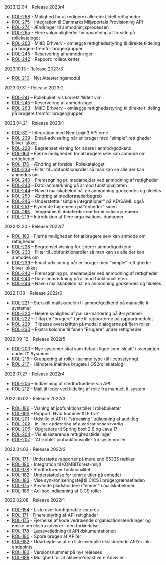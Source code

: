 2023.12.04 - Release 2023r4
- [ROL-268](https://os2web.atlassian.net/browse/ROL-268) - Mulighed for at redigere i allerede tildelt rettigheder
- [ROL-275](https://os2web.atlassian.net/browse/ROL-275) - Integration til Danmarks Miljøportals Provisioning API
- [ROL-274](https://os2web.atlassian.net/browse/ROL-274) - Ændringer til anmodningsprocessen
- [ROL-265](https://os2web.atlassian.net/browse/ROL-265) - Flere valgmuligheder for opsætning af forside på rollekataloget
- [ROL-263](https://os2web.atlassian.net/browse/ROL-263) - MitID Erhverv - omlægge rettighedsstyring til direkte tildeling på brugere fremfor brugergrupper
- [ROL-245](https://os2web.atlassian.net/browse/ROL-245) - Reservering af anmodninger
- [ROL-242](https://os2web.atlassian.net/browse/ROL-242) - Rapport: rollebuketter

2023.10.13 - Release 2023r3
- [ROL-210](https://os2web.atlassian.net/browse/ROL-210) - Nyt Attesteringsmodul

2023.07.31 - Release 2023r2
- [ROL-241](https://os2web.atlassian.net/browse/ROL-241) – Rollebuket: vis korrekt 'tildelt via'
- [ROL-245](https://os2web.atlassian.net/browse/ROL-245) – Reservering af anmodninger
- [ROL-263](https://os2web.atlassian.net/browse/ROL-263) – MitID Erhverv - omlægge rettighedsstyring til direkte tildeling på brugere fremfor brugergrupper

2023.04.21 - Release 2023r1
- [ROL-82](https://os2web.atlassian.net/browse/ROL-82) – Integration med NemLogin3 API'erne
- [ROL-239](https://os2web.atlassian.net/browse/ROL-239) – Email-advisering når en bruger med "simple" rettigheder bliver lukket
- [ROL-228](https://os2web.atlassian.net/browse/ROL-228) – Begrænset visning for ledere i anmod/godkend
- [ROL-163](https://os2web.atlassian.net/browse/ROL-163) – Fjerne muligheden for at brugere selv kan anmode om rettigheder
- [ROL-176](https://os2web.atlassian.net/browse/ROL-176) – Ændring af forside i Rollekataloget
- [ROL-233](https://os2web.atlassian.net/browse/ROL-233) – Filter til Jobfunktionsroller så man kan se alle der kan anmodes om
- [ROL-240](https://os2web.atlassian.net/browse/ROL-240) – Fremsøgning pr. medarbejder ved anmodning af rettigheder
- [ROL-243](https://os2web.atlassian.net/browse/ROL-243) – Dato-anmærkning på anmod funktionaliteten
- [ROL-244](https://os2web.atlassian.net/browse/ROL-244) – Navn i mailskabelon når en anmodning godkendes og tildeles
- [ROL-253](https://os2web.atlassian.net/browse/ROL-253) – Ændring af stedfortræderbegreb
- [ROL-246](https://os2web.atlassian.net/browse/ROL-246) – Understøtte "simple integrationer" på AD/SAML også
- [ROL-251](https://os2web.atlassian.net/browse/ROL-251) – Flydende højremenu på "enheder" siden
- [ROL-255](https://os2web.atlassian.net/browse/ROL-255) – integration til datafordeleren for at veksle p-numre
- [ROL-219](https://os2web.atlassian.net/browse/ROL-219) – Introdukion af flere organisations-domæner

2022.12.20 - Release 2022r7
- [ROL-163](https://os2web.atlassian.net/browse/ROL-163) – Fjerne muligheden for at brugere selv kan anmode om rettigheder
- [ROL-228](https://os2web.atlassian.net/browse/ROL-228) – Begrænset visning for ledere i anmod/godkend
- [ROL-233](https://os2web.atlassian.net/browse/ROL-233) – Filter til Jobfunktionsroller så man kan se alle der kan anmodes om
- [ROL-239](https://os2web.atlassian.net/browse/ROL-239) – Email-advisering når en bruger med "simple" rettigheder bliver lukket
- [ROL-240](https://os2web.atlassian.net/browse/ROL-240) – Fremsøgning pr. medarbejder ved anmodning af rettigheder
- [ROL-243](https://os2web.atlassian.net/browse/ROL-243) – Dato-anmærkning på anmod funktionaliteten
- [ROL-244](https://os2web.atlassian.net/browse/ROL-244) – Navn i mailskabelon når en anmodning godkendes og tildeles 

2022.11.18 - Release 2022r6
- [ROL-221](https://os2web.atlassian.net/browse/ROL-221) – Særskilt mailskabelon til anmod/godkend på manuelle it-systemer
- [ROL-224](https://os2web.atlassian.net/browse/ROL-224) – Højere synlighed af pause-markering på it-systemer
- [ROL-222](https://os2web.atlassian.net/browse/ROL-222) – Tilføj en "brugere" fane til rapporterne på rapportmodulet
- [ROL-229](https://os2web.atlassian.net/browse/ROL-229) – Tilpasse overskriften på modal dialogerne på fjern roller
- [ROL-230](https://os2web.atlassian.net/browse/ROL-230) – Ekstra kolonne til fanen "Brugere" under rettigheder

2022.09-12 - Release 2022r5
- [ROL-203](https://os2web.atlassian.net/browse/ROL-203) – Nye systemer skal som default ligge som 'skjult' i oversigten under IT Systemer
- [ROL-216](https://os2web.atlassian.net/browse/ROL-216) – Gruppering af roller i samme type (til licensstyring)
- [ROL-217](https://os2web.atlassian.net/browse/ROL-217) – Håndtere inaktive brugere i OS2rollekatalog

2022.07.27 - Release 2022r4
- [ROL-205](https://os2web.atlassian.net/browse/ROL-205) – Indlæsning af stedfortrædere via API
- [ROL-212](https://os2web.atlassian.net/browse/ROL-212) – Mail til leder ved tildeling af rolle fra manuelt it-system

2022.06.02 - Release 2022r3
- [ROL-186](https://os2web.atlassian.net/browse/ROL-186) – Visning af jobfunktionsroller i rollebuketter
- [ROL-193](https://os2web.atlassian.net/browse/ROL-193) – Rapport: Hvor kommer KLE fra?
- [ROL-201](https://os2web.atlassian.net/browse/ROL-201) – Udstille et API til ”streaming” udlæsning af auditlog
- [ROL-202](https://os2web.atlassian.net/browse/ROL-202) – In-line opdatering af autorisationsansvarlig
- [ROL-206](https://os2web.atlassian.net/browse/ROL-206) – Opgradere til Spring boot 2.6 og Java 17
- [ROL-204](https://os2web.atlassian.net/browse/ROL-204) – Vis eksisterende rettighedstildelinger
- [ROL-207](https://os2web.atlassian.net/browse/ROL-207) – ”Af-koble” jobfunktionsroller fra systemroller

2022.04.03 - Release 2022r2
- [ROL-171](https://os2web.atlassian.net/browse/ROL-133) - Understøtte rapporter på mere end 65335 rækker
- [ROL-180](https://os2web.atlassian.net/browse/ROL-168) - Integration til KOMBITs test-miljø
- [ROL-178](https://os2web.atlassian.net/browse/ROL-174) - Stedfortræder funktionalitet
- [ROL-182](https://os2web.atlassian.net/browse/ROL-188) - Understøttelse for tomme titler på enheder
- [ROL-183](https://os2web.atlassian.net/browse/ROL-195) - Vise synkroniseringsfejl til CICS i brugergrænsefladen
- [ROL-175](https://os2web.atlassian.net/browse/ROL-197) - Anvende pladsholdere i "emnet" i mailskabeloner
- [ROL-189](https://os2web.atlassian.net/browse/ROL-198) - Ad-hoc indlæsning af CICS roller

2022.02.08 - Release 2022r1

- [ROL-154](https://os2web.atlassian.net/browse/ROL-154) - Liste over konfigurable features
- [ROL-171](https://os2web.atlassian.net/browse/ROL-171) - Finere styring af API rettigheder
- [ROL-175](https://os2web.atlassian.net/browse/ROL-175) - Fjernelse af kode vedrørende organisationsændringer og ønske om ekstra advis’er i den forbindelse. 
- [ROL-178](https://os2web.atlassian.net/browse/ROL-178) - Læsevejledning til API dokumentationen
- [ROL-180](https://os2web.atlassian.net/browse/ROL-180) - Spore brugen af API'er
- [ROL-182](https://os2web.atlassian.net/browse/ROL-182) - Udarbejdelse af en liste over alle eksisterende API'er inkl. endpoints
- [ROL-183](https://os2web.atlassian.net/browse/ROL-183) - Versionsnummer på nye releases
- [ROL-189](https://os2web.atlassian.net/browse/ROL-189) - Mulighed for at aktivere/deaktivere Advis'er

